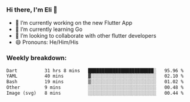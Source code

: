 ### Hi there, I'm Eli 👋
- 🔭 I’m currently working on the new Flutter App
- 🌱 I’m currently learning Go
- 🦄 I’m looking to collaborate with other flutter developers
- 😄 Pronouns: He/Him/His

### Weekly breakdown:
<!--START_SECTION:waka-->

```txt
Dart          31 hrs 8 mins   ████████████████████████░   95.96 %
YAML          40 mins         ▓░░░░░░░░░░░░░░░░░░░░░░░░   02.10 %
Bash          19 mins         ▒░░░░░░░░░░░░░░░░░░░░░░░░   01.02 %
Other         9 mins          ░░░░░░░░░░░░░░░░░░░░░░░░░   00.48 %
Image (svg)   8 mins          ░░░░░░░░░░░░░░░░░░░░░░░░░   00.44 %
```

<!--END_SECTION:waka-->
